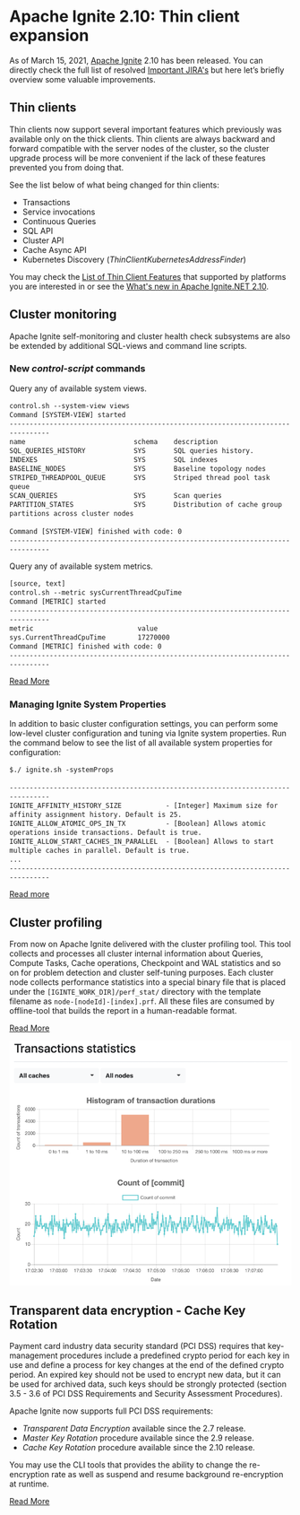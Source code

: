 # Apache Ignite 2.10: Thin client expansion

As of March 15, 2021, [Apache Ignite](https://ignite.apache.org/) 2.10 has been released. You can directly check the 
full list of resolved [Important JIRA's](https://s.apache.org/i3ny6) but here let’s briefly overview some valuable 
improvements.


## Thin clients

Thin clients now support several important features which previously was available only on the thick clients.
Thin clients are always backward and forward compatible with the server nodes of the cluster, so the cluster upgrade 
process will be more convenient if the lack of these features prevented you from doing that. 

See the list below of what being changed for thin clients:
* Transactions
* Service invocations
* Continuous Queries
* SQL API
* Cluster API
* Cache Async API
* Kubernetes Discovery (_ThinClientKubernetesAddressFinder_)

You may check the [List of Thin Client Features](https://cwiki.apache.org/confluence/display/IGNITE/Thin+clients+features) 
that supported by platforms you are interested in or see the [What's new in Apache Ignite.NET 2.10](https://ptupitsyn.github.io/Whats-New-In-Ignite-Net-2.10/).

## Cluster monitoring

Apache Ignite self-monitoring and cluster health check subsystems are also be extended by additional SQL-views 
and command line scripts.

### New _control-script_ commands

Query any of available system views.

```shell
control.sh --system-view views
Command [SYSTEM-VIEW] started
--------------------------------------------------------------------------------
name                           schema    description
SQL_QUERIES_HISTORY            SYS       SQL queries history.
INDEXES                        SYS       SQL indexes
BASELINE_NODES                 SYS       Baseline topology nodes
STRIPED_THREADPOOL_QUEUE       SYS       Striped thread pool task queue
SCAN_QUERIES                   SYS       Scan queries
PARTITION_STATES               SYS       Distribution of cache group partitions across cluster nodes

Command [SYSTEM-VIEW] finished with code: 0
--------------------------------------------------------------------------------
```

Query any of available system metrics.

```shell
[source, text]
control.sh --metric sysCurrentThreadCpuTime
Command [METRIC] started
--------------------------------------------------------------------------------
metric                          value
sys.CurrentThreadCpuTime        17270000
Command [METRIC] finished with code: 0
--------------------------------------------------------------------------------
```

[Read More](https://ignite.apache.org/docs/latest/tools/control-script)

### Managing Ignite System Properties

In addition to basic cluster configuration settings, you can perform some low-level cluster configuration and tuning via 
Ignite system properties. Run the command below to see the list of all available system properties for configuration:

```shell
$./ ignite.sh -systemProps

--------------------------------------------------------------------------------
IGNITE_AFFINITY_HISTORY_SIZE           - [Integer] Maximum size for affinity assignment history. Default is 25.
IGNITE_ALLOW_ATOMIC_OPS_IN_TX          - [Boolean] Allows atomic operations inside transactions. Default is true.
IGNITE_ALLOW_START_CACHES_IN_PARALLEL  - [Boolean] Allows to start multiple caches in parallel. Default is true.
...
--------------------------------------------------------------------------------
```

[Read more](https://ignite.apache.org/docs/latest/setup#setting-ignite-system-properties)

## Cluster profiling

From now on Apache Ignite delivered with the cluster profiling tool. This tool collects and processes all cluster
internal information about Queries, Compute Tasks, Cache operations, Checkpoint and WAL statistics and so on for 
problem detection and cluster self-tuning purposes. Each cluster node collects performance statistics into a special
binary file that is placed under the `[IGINTE_WORK_DIR]/perf_stat/` directory with the template filename as 
`node-[nodeId]-[index].prf`.
All these files are consumed by offline-tool that builds the report in a human-readable format.

[Read More](https://ignite.apache.org/docs/latest/monitoring-metrics/performance-statistics)

![transactions statistics](../_img/performance_statistics_2021-03-17_2.png)


## Transparent data encryption - Cache Key Rotation

Payment card industry data security standard (PCI DSS) requires that key-management procedures include a predefined 
crypto period for each key in use and define a process for key changes at the end of the defined crypto period. 
An expired key should not be used to encrypt new data, but it can be used for archived data, such keys should be 
strongly protected (section 3.5 - 3.6 of PCI DSS Requirements and Security Assessment Procedures).

Apache Ignite now supports full PCI DSS requirements:
* _Transparent Data Encryption_ available since the 2.7 release.
* _Master Key Rotation_ procedure available since the 2.9 release.
* _Cache Key Rotation_ procedure available since the 2.10 release. 

You may use the CLI tools that provides the ability to change the re-encryption rate as well as suspend and 
resume background re-encryption at runtime.

[Read More](https://ignite.apache.org/docs/latest/security/cache-encryption-key-rotation)
